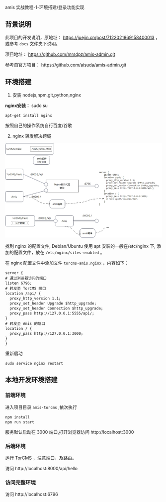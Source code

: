 amis 实战教程-1-环境搭建/登录功能实现

## 背景说明

此项目的开发说明，原地址： https://juejin.cn/post/7122021869158400013 ，
或参考 `docs` 文件夹下说明。

项目地址： https://github.com/mrsdpz/amis-admin.git

参考自官方项目： https://github.com/aisuda/amis-admin.git

## 环境搭建

1. 安装 nodejs,npm,git,python,nginx

**nginx安装：**
    sudo su

    apt-get install nginx

按照自己的操作系统自行百度/谷歌

2. nginx 转发解决跨域

![](./docs/cross-domain.jpg)

找到 nginx 的配置文件, Debian/Ubuntu 使用 apt 安装的一般在/etc/nginx 下, 
添加的配置文件，放在 `/etc/nginx/sites-enabled` 。

在 nginx 配置文件中添加文件 `torcms-amis.nginx` ，内容如下：

    server {
    # 通过浏览器访问的端口
    listen 6796;    
    # 转发至 TorCMS 端口
    location /api/ { 
      proxy_http_version 1.1;
      proxy_set_header Upgrade $http_upgrade;
      proxy_set_header Connection $http_upgrade;
      proxy_pass http://127.0.0.1:5555/api/;
    }    
    # 转发至 Amis 的端口
    location / {
      proxy_pass http://127.0.0.1:3000;
    }
    }

重新启动 

    sudo service nginx restart

## 本地开发环境搭建

### 前端环境


进入项目目录 `amis-torcms` ,依次执行

    npm install
    npm run start

服务默认启动在 3000 端口,打开浏览器访问 http://localhost:3000

### 后端环境

运行 TorCMS ，注意端口，及路由。

访问 http://localhost:8000/api/hello

### 访问完整环境

访问  http://localhost:6796